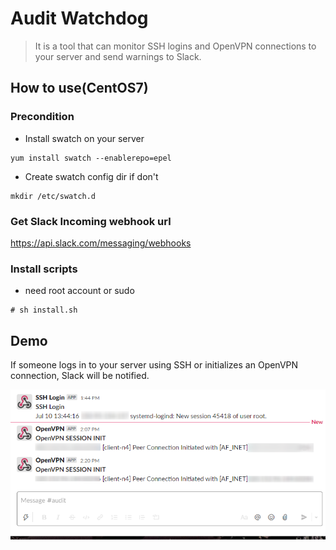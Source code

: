 # Audit Watchdog

> It is a tool that can monitor SSH logins and OpenVPN connections to your server and send warnings to Slack.

## How to use(CentOS7)

### Precondition

- Install swatch on your server

```
yum install swatch --enablerepo=epel
```

- Create swatch config dir if don't

```
mkdir /etc/swatch.d
```

### Get Slack Incoming webhook url

<https://api.slack.com/messaging/webhooks>

### Install scripts

- need root account or sudo

```
# sh install.sh
```

## Demo

If someone logs in to your server using SSH or initializes an OpenVPN connection, Slack will be notified.

![demo](docs/images/demo.png)
